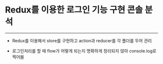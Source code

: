# Redux를 이용한 로그인 기능 구현 콘솔 분석
---
- Redux를 이용해서 store를 구현하고 action과 reducer를 각 폴더를 두어 관리

- 로그인처리를 할 때 flow가 어떻게 되는지 명확하게 정리되지 않아 console.log로 찍어봄
